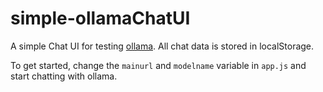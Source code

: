 # simple-ollamaChatUI

A simple Chat UI for testing [ollama](https://github.com/ollama/ollama). All chat data is stored in localStorage.

To get started, change the `mainurl` and `modelname` variable in `app.js` and start chatting with ollama.